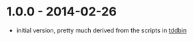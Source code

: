 # 1.0.0 - 2014-02-26

* initial version, pretty much derived from the scripts in [tddbin]


[tddbin]: http://github.com/tddbin/tddbin-frontend